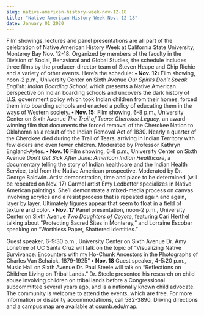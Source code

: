```yaml
---
slug: native-american-history-week-nov-12-18
title: "Native American History Week Nov. 12-18"
date: January 01 2020
---
```


 
<p>
  Film showings, lectures and panel presentations are all part of the
  celebration of Native American History Week at California State University,
  Monterey Bay Nov. 12-18. Organized by members of the faculty in the Division
  of Social, Behavioral and Global Studies, the schedule includes three films by
  the producer-director team of Steven Heape and Chip Richie and a variety of
  other events. Here’s the schedule: <strong>• Nov. 12:</strong> Film showing,
  noon-2 p.m., University Center on Sixth Avenue
  <em>Our Spirits Don’t Speak English: Indian Boarding School,</em> which
  presents a Native American perspective on Indian boarding schools and uncovers
  the dark history of U.S. government policy which took Indian children from
  their homes, forced them into boarding schools and enacted a policy of
  educating them in the ways of Western society.
  <strong>• Nov. 15:</strong> Film showing, 6-8 p.m., University Center on Sixth
  Avenue <em>The Trail of Tears: Cherokee Legacy,</em> an award-winning film
  that documents the forced removal of the Cherokee Nation to Oklahoma as a
  result of the Indian Removal Act of 1830. Nearly a quarter of the Cherokee
  died during the Trail of Tears, arriving in Indian Territory with few elders
  and even fewer children. Moderated by Professor Kathryn England-Aytes.
  <strong>• Nov. 16</strong> Film showing, 6-8 p.m., University Center on Sixth
  Avenue <em>Don’t Get Sick After June: American Indian Healthcare</em>, a
  documentary telling the story of Indian healthcare and the Indian Health
  Service, told from the Native American prospective. Moderated by Dr. George
  Baldwin. Artist demonstration, time and place to be determined (will be
  repeated on Nov. 17) Carmel artist Emy Ledbetter specializes in Native
  American paintings. She’ll demonstrate a mixed-media process on canvas
  involving acrylics and a resist process that is repeated again and again,
  layer by layer. Ultimately figures appear that seem to float in a field of
  texture and color. <strong>• Nov. 17</strong> Panel presentation, noon-2 p.m.,
  University Center on Sixth Avenue <em>Two Daughters of Coyote</em>, featuring
  Cari Herthel talking about "Protecting Sacred Sites in Monterey,” and Lorraine
  Escobar speaking on “Worthless Paper, Shattered Identities.”
</p>
<p>
  Guest speaker, 6-9:30 p.m., University Center on Sixth Avenue Dr. Amy Lonetree
  of UC Santa Cruz will talk on the topic of “Visualizing Native Survivance:
  Encounters with my Ho-Chunk Ancestors in the Photographs of Charles Van
  Schaick, 1879-1925” <strong>• Nov. 18</strong> Guest speaker, 4-5:20 p.m.,
  Music Hall on Sixth Avenue Dr. Paul Steele will talk on “Reflections on
  Children Living on Tribal Lands.” Dr. Steele presented his research on child
  abuse involving children on tribal lands before a Congressional subcommittee
  several years ago, and is a nationally known child advocate. The community is
  welcome to attend the events, which are free. For more information or
  disability accommodatiions, call 582-3890. Driving directions and a campus map
  are available at csumb.edu/map.
</p>
 

